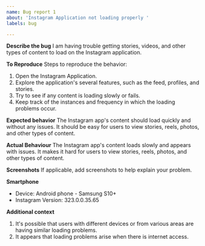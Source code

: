 ```yaml
---
name: Bug report 1
about: 'Instagram Application not loading properly '
labels: bug

---
```


**Describe the bug**
I am having trouble getting stories, videos, and other types of content to load on the Instagram application.

**To Reproduce**
Steps to reproduce the behavior:
1. Open the Instagram Application.
2. Explore the application's several features, such as the feed, profiles, and stories.
3. Try to see if any content is loading slowly or fails.
4. Keep track of the instances and frequency in which the loading problems occur.

**Expected behavior**
The Instagram app's content should load quickly and without any issues. It should be easy for users to view stories, reels, photos, and other types of content.

**Actual Behaviour**
The Instagram app's content loads slowly and appears with issues. It makes it hard for users to view stories, reels, photos, and other types of content.

**Screenshots**
If applicable, add screenshots to help explain your problem.

**Smartphone**
 - Device: Android phone - Samsung S10+
 - Instagram Version: 323.0.0.35.65

**Additional context**
1) It's possible that users with different devices or from various areas are having similar loading problems.
2) It appears that loading problems arise when there is internet access.
